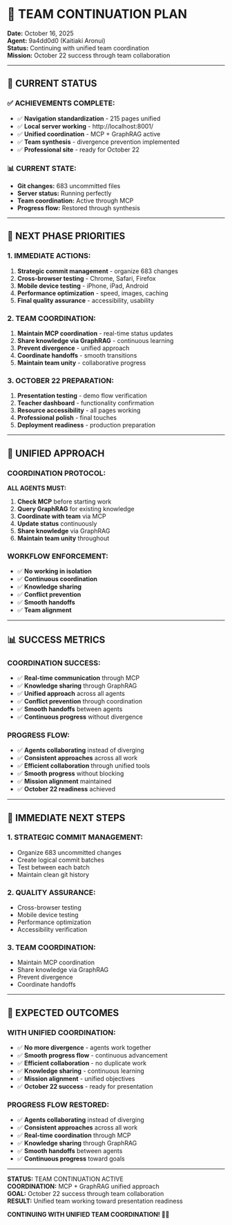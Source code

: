 # 🎯 TEAM CONTINUATION PLAN

**Date:** October 16, 2025  
**Agent:** 9a4dd0d0 (Kaitiaki Aronui)  
**Status:** Continuing with unified team coordination  
**Mission:** October 22 success through team collaboration  

---

## 🚀 CURRENT STATUS

### **✅ ACHIEVEMENTS COMPLETE:**
- ✅ **Navigation standardization** - 215 pages unified
- ✅ **Local server working** - http://localhost:8001/
- ✅ **Unified coordination** - MCP + GraphRAG active
- ✅ **Team synthesis** - divergence prevention implemented
- ✅ **Professional site** - ready for October 22

### **📊 CURRENT STATE:**
- **Git changes:** 683 uncommitted files
- **Server status:** Running perfectly
- **Team coordination:** Active through MCP
- **Progress flow:** Restored through synthesis

---

## 🎯 NEXT PHASE PRIORITIES

### **1. IMMEDIATE ACTIONS:**
1. **Strategic commit management** - organize 683 changes
2. **Cross-browser testing** - Chrome, Safari, Firefox
3. **Mobile device testing** - iPhone, iPad, Android
4. **Performance optimization** - speed, images, caching
5. **Final quality assurance** - accessibility, usability

### **2. TEAM COORDINATION:**
1. **Maintain MCP coordination** - real-time status updates
2. **Share knowledge via GraphRAG** - continuous learning
3. **Prevent divergence** - unified approach
4. **Coordinate handoffs** - smooth transitions
5. **Maintain team unity** - collaborative progress

### **3. OCTOBER 22 PREPARATION:**
1. **Presentation testing** - demo flow verification
2. **Teacher dashboard** - functionality confirmation
3. **Resource accessibility** - all pages working
4. **Professional polish** - final touches
5. **Deployment readiness** - production preparation

---

## 🔧 UNIFIED APPROACH

### **COORDINATION PROTOCOL:**
**ALL AGENTS MUST:**
1. **Check MCP** before starting work
2. **Query GraphRAG** for existing knowledge
3. **Coordinate with team** via MCP
4. **Update status** continuously
5. **Share knowledge** via GraphRAG
6. **Maintain team unity** throughout

### **WORKFLOW ENFORCEMENT:**
- ✅ **No working in isolation**
- ✅ **Continuous coordination**
- ✅ **Knowledge sharing**
- ✅ **Conflict prevention**
- ✅ **Smooth handoffs**
- ✅ **Team alignment**

---

## 📊 SUCCESS METRICS

### **COORDINATION SUCCESS:**
- ✅ **Real-time communication** through MCP
- ✅ **Knowledge sharing** through GraphRAG
- ✅ **Unified approach** across all agents
- ✅ **Conflict prevention** through coordination
- ✅ **Smooth handoffs** between agents
- ✅ **Continuous progress** without divergence

### **PROGRESS FLOW:**
- ✅ **Agents collaborating** instead of diverging
- ✅ **Consistent approaches** across all work
- ✅ **Efficient collaboration** through unified tools
- ✅ **Smooth progress** without blocking
- ✅ **Mission alignment** maintained
- ✅ **October 22 readiness** achieved

---

## 🎯 IMMEDIATE NEXT STEPS

### **1. STRATEGIC COMMIT MANAGEMENT:**
- Organize 683 uncommitted changes
- Create logical commit batches
- Test between each batch
- Maintain clean git history

### **2. QUALITY ASSURANCE:**
- Cross-browser testing
- Mobile device testing
- Performance optimization
- Accessibility verification

### **3. TEAM COORDINATION:**
- Maintain MCP coordination
- Share knowledge via GraphRAG
- Prevent divergence
- Coordinate handoffs

---

## 🚀 EXPECTED OUTCOMES

### **WITH UNIFIED COORDINATION:**
- ✅ **No more divergence** - agents work together
- ✅ **Smooth progress flow** - continuous advancement
- ✅ **Efficient collaboration** - no duplicate work
- ✅ **Knowledge sharing** - continuous learning
- ✅ **Mission alignment** - unified objectives
- ✅ **October 22 success** - ready for presentation

### **PROGRESS FLOW RESTORED:**
- ✅ **Agents collaborating** instead of diverging
- ✅ **Consistent approaches** across all work
- ✅ **Real-time coordination** through MCP
- ✅ **Knowledge sharing** through GraphRAG
- ✅ **Smooth handoffs** between agents
- ✅ **Continuous progress** toward goals

---

**STATUS:** TEAM CONTINUATION ACTIVE  
**COORDINATION:** MCP + GraphRAG unified approach  
**GOAL:** October 22 success through team collaboration  
**RESULT:** Unified team working toward presentation readiness  

**CONTINUING WITH UNIFIED TEAM COORDINATION! 🧺✨**
